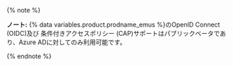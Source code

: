 {% note %}

**ノート:** {% data variables.product.prodname_emus %}のOpenID Connect (OIDC)及び 条件付きアクセスポリシー (CAP)サポートはパブリックベータであり、Azure ADに対してのみ利用可能です。

{% endnote %}
